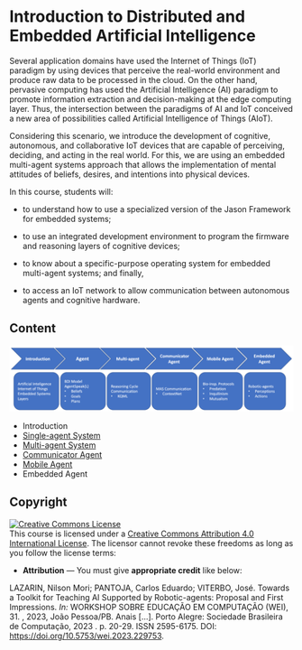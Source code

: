 # Introduction to Distributed and Embedded Artificial Intelligence

Several application domains have used the Internet of Things (IoT) paradigm by using devices that perceive the real-world environment and produce raw data to be processed in the cloud. On the other hand, pervasive computing has used the Artificial Intelligence (AI) paradigm to promote information extraction and decision-making at the edge computing layer.  Thus, the intersection between the paradigms of AI and IoT conceived a new area of possibilities called Artificial Intelligence of Things (AIoT). 

Considering this scenario, we introduce the development of cognitive, autonomous, and collaborative IoT devices that are capable of perceiving, deciding, and acting in the real world. For this, we are using an embedded multi-agent systems approach that allows the implementation of mental attitudes of beliefs, desires, and intentions into physical devices. 

In this course, students will: 
+ to understand how to use a specialized version of the Jason Framework for embedded systems; 

+ to use an integrated development environment to program the firmware and reasoning layers of cognitive devices; 

+ to know about a specific-purpose operating system for embedded multi-agent systems; and finally, 

+ to access an IoT network to allow communication between autonomous agents and cognitive hardware.


## Content

![approach.png](.imgs/approach.png)

+ Introduction
+ [Single-agent System](02-Single-agentSystem#02---single-agent-systems)
+ [Multi-agent System](03-Multi-agentSystem#03---multi-agent-systems)
+ [Communicator Agent](04-LimitedOpenMAS#04---communicator-agent)
+ [Mobile Agent](05-OpenMAS#05---mobile-agent)
+ Embedded Agent

## Copyright
<a rel="license" href="http://creativecommons.org/licenses/by/4.0/"><img alt="Creative Commons License" style="border-width:0" src="https://i.creativecommons.org/l/by/4.0/88x31.png" /></a><br />This course is licensed under a <a rel="license" href="http://creativecommons.org/licenses/by/4.0/">Creative Commons Attribution 4.0 International License</a>. The licensor cannot revoke these freedoms as long as you follow the license terms:

* __Attribution__ — You must give __appropriate credit__ like below:

LAZARIN, Nilson Mori; PANTOJA, Carlos Eduardo; VITERBO, José. Towards a Toolkit for Teaching AI Supported by Robotic-agents: Proposal and First Impressions. _In:_ WORKSHOP SOBRE EDUCAÇÃO EM COMPUTAÇÃO (WEI), 31. , 2023, João Pessoa/PB. Anais [...]. Porto Alegre: Sociedade Brasileira de Computação, 2023 . p. 20-29. ISSN 2595-6175. DOI: https://doi.org/10.5753/wei.2023.229753. 
